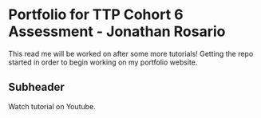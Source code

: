 # Portfolio for TTP Cohort 6 Assessment - Jonathan Rosario

This read me will be worked on after some more tutorials! Getting the repo started in order to begin working on my portfolio website.

## Subheader

Watch tutorial on Youtube.
